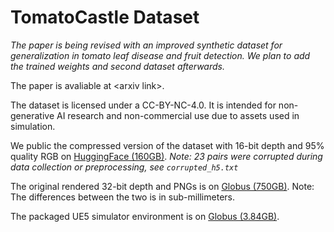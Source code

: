 # TomatoCastle Dataset

*The paper is being revised with an improved synthetic dataset for generalization in tomato leaf disease and fruit detection. We plan to add the trained weights and second dataset afterwards.*

The paper is avaliable at <arxiv link\>.

The dataset is licensed under a CC-BY-NC-4.0. It is intended for non-generative AI research and non-commercial use due to assets used in simulation.

We public the compressed version of the dataset with 16-bit depth and 95\% quality RGB on [HuggingFace (160GB)](https://huggingface.co/datasets/XingjianLi/tomatotest). *Note: 23 pairs were corrupted during data collection or preprocessing, see `corrupted_h5.txt`*

The original rendered 32-bit depth and PNGs is on [Globus (750GB)](https://app.globus.org/file-manager?origin_id=b2e1b583-53be-4933-9d4f-70c83425bb79&origin_path=%2F). Note: The differences between the two is in sub-millimeters.

The packaged UE5 simulator environment is on [Globus (3.84GB)](https://app.globus.org/file-manager?origin_id=4d656862-689a-49e3-b8e8-cb54bcab3767&origin_path=%2F).
